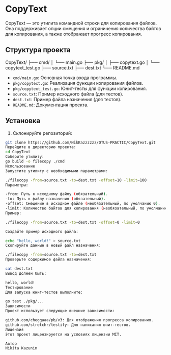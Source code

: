 # CopyText

CopyText — это утилита командной строки для копирования файлов. Она поддерживает опции смещения и ограничения количества байтов для копирования, а также отображает прогресс копирования.

## Структура проекта

CopyText/
├── cmd/
│ └── main.go
├── pkg/
│ ├── copytext.go
│ └── copytext_test.go
├── source.txt
├── dest.txt
└── README.md


- `cmd/main.go`: Основная точка входа программы.
- `pkg/copytext.go`: Реализация функции копирования файлов.
- `pkg/copytext_test.go`: Юнит-тесты для функции копирования.
- `source.txt`: Пример исходного файла (для тестов).
- `dest.txt`: Пример файла назначения (для тестов).
- `README.md`: Документация проекта.

## Установка

1. Склонируйте репозиторий:

```sh
git clone https://github.com/NikKazzzzzz/OTUS-PRACTIC/CopyText.git
Перейдите в директорию проекта:
cd CopyText
Соберите утилиту:
go build -o filecopy ./cmd
Использование
Запустите утилиту с необходимыми параметрами:

./filecopy -from=source.txt -to=dest.txt -offset=10 -limit=100
Параметры:

-from: Путь к исходному файлу (обязательный).
-to: Путь к файлу назначения (обязательный).
-offset: Смещение в исходном файле (необязательный, по умолчанию 0).
-limit: Количество байтов для копирования (необязательный, по умолчанию копируется весь файл).
Пример:

./filecopy -from=source.txt -to=dest.txt -offset=0 -limit=0

Создайте пример исходного файла:

echo "hello, world!" > source.txt
Скопируйте данные в новый файл назначения:

./filecopy -from=source.txt -to=dest.txt
Проверьте содержимое файла назначения:

cat dest.txt
Вывод должен быть:

hello, world!
Тестирование
Для запуска юнит-тестов выполните:

go test ./pkg/...
Зависимости
Проект использует следующие внешние зависимости:

github.com/cheggaaa/pb/v3: Для отображения прогресса копирования.
github.com/stretchr/testify: Для написания юнит-тестов.
Лицензия
Этот проект лицензируется на условиях лицензии MIT.

Автор
Nikita Kazunin